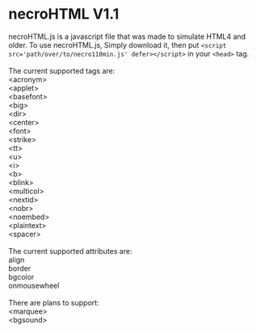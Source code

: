 # necroHTML V1.1
necroHTML.js is a javascript file that was made to simulate HTML4 and older.
To use necroHTML.js, Simply download it, then put `<script src='path/over/to/necro110min.js' defer></script>` in your `<head>` tag.<br/>
<br/>
The current supported tags are:<br/>
&lt;acronym&gt;<br/>
&lt;applet&gt;<br/>
&lt;basefont&gt;<br/>
&lt;big&gt;<br/>
&lt;dir&gt;<br/>
&lt;center&gt;<br/>
&lt;font&gt;<br/>
&lt;strike&gt;<br/>
&lt;tt&gt;<br/>
&lt;u&gt;<br/>
&lt;i&gt;<br/>
&lt;b&gt;<br/>
&lt;blink&gt;<br/>
&lt;multicol&gt;<br/>
&lt;nextid&gt;<br/>
&lt;nobr&gt;<br/>
&lt;noembed&gt;<br/>
&lt;plaintext&gt;<br/>
&lt;spacer&gt;<br/>
<br/>
The current supported attributes are:<br/>
align<br/>
border<br/>
bgcolor<br/>
onmousewheel<br/>
<br/>
There are plans to support:<br/>
&lt;marquee&gt;<br/>
&lt;bgsound&gt;<br/>
